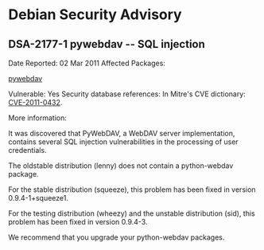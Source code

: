 
Debian Security Advisory
========================


DSA-2177-1 pywebdav -- SQL injection
------------------------------------



Date Reported:
02 Mar 2011
Affected Packages:

[pywebdav](https://packages.debian.org/src:pywebdav)

Vulnerable:
Yes
Security database references:
In Mitre's CVE dictionary: [CVE-2011-0432](https://security-tracker.debian.org/tracker/CVE-2011-0432).  

More information:

It was discovered that PyWebDAV, a WebDAV server implementation,
contains several SQL injection vulnerabilities in the processing of
user credentials.


The oldstable distribution (lenny) does not contain a python-webdav
package.


For the stable distribution (squeeze), this problem has been fixed in
version 0.9.4-1+squeeze1.


For the testing distribution (wheezy) and the unstable distribution
(sid), this problem has been fixed in version 0.9.4-3.


We recommend that you upgrade your python-webdav packages.





